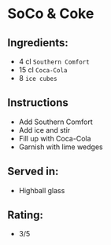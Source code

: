 # SoCo & Coke

## Ingredients:
- 4 cl `Southern Comfort`
- 15 cl `Coca-Cola`
- 8 `ice cubes`

## Instructions
- Add Southern Comfort
- Add ice and stir
- Fill up with Coca-Cola
- Garnish with lime wedges

## Served in:
- Highball glass

## Rating:
- 3/5